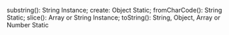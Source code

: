 substring(): String Instance; create: Object Static; fromCharCode(): String Static; slice(): Array or String Instance; toString(): String, Object, Array or Number Static
